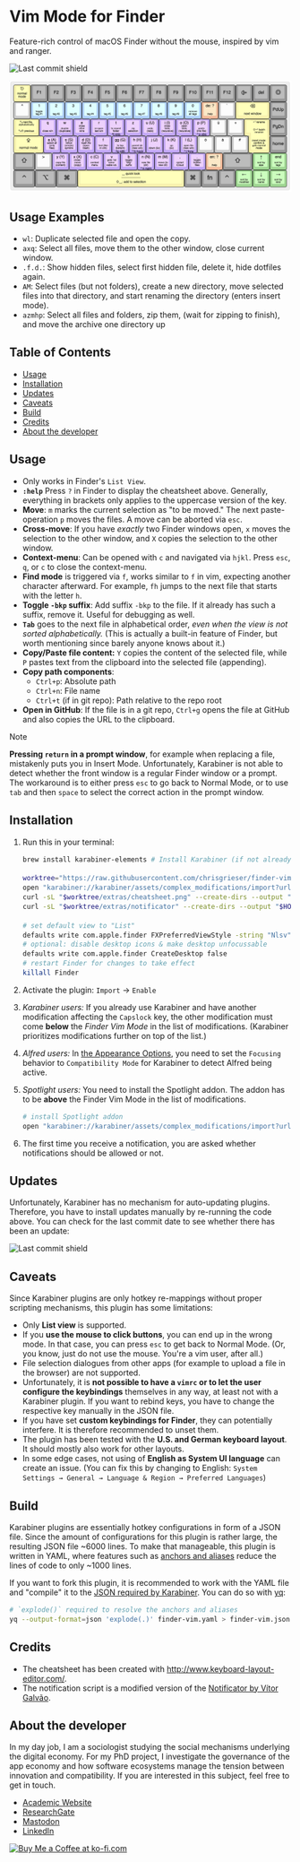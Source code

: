 # Vim Mode for Finder
Feature-rich control of macOS Finder without the mouse, inspired by vim and
ranger.

![Last commit shield](https://img.shields.io/github/last-commit/chrisgrieser/finder-vim-mode?style=plastic)

![Finder Vim Cheatsheet](./extras/cheatsheet.png)

## Usage Examples
- `wl`: Duplicate selected file and open the copy.
- `axq`: Select all files, move them to the other window, close current window.
- `.f.d.`: Show hidden files, select first hidden file, delete it, hide dotfiles
  again.
- `AM`: Select files (but not folders), create a new directory, move selected
  files into that directory, and start renaming the directory (enters insert
  mode).
- `azmhp`: Select all files and folders, zip them, (wait for zipping to finish),
  and move the archive one directory up

## Table of Contents

<!-- toc -->

- [Usage](#usage)
- [Installation](#installation)
- [Updates](#updates)
- [Caveats](#caveats)
- [Build](#build)
- [Credits](#credits)
- [About the developer](#about-the-developer)

<!-- tocstop -->

## Usage
- Only works in Finder's `List View`.
- __`:help`__ Press `?` in Finder to display the cheatsheet above. Generally,
  everything in brackets only applies to the uppercase version of the key.
- __Move__: `m` marks the current selection as "to be moved." The next
  paste-operation `p` moves the files. A move can be aborted via `esc`.
- __Cross-move__: If you have *exactly* two Finder windows open, `x` moves the
  selection to the other window, and `X` copies the selection to the other
  window.
- __Context-menu__: Can be opened with `c` and navigated via `hjkl`. Press
  `esc`, `q`, or `c` to close the context-menu.
- __Find mode__ is triggered via `f`, works similar to `f` in vim, expecting
  another character afterward. For example, `fh` jumps to the next file that
  starts with the letter `h`.
- __Toggle `-bkp` suffix__: Add suffix `-bkp` to the file. If it already has
  such a suffix, remove it. Useful for debugging as well.
- __`Tab`__ goes to the next file in alphabetical order, *even when the view is
  not sorted alphabetically.* (This is actually a built-in feature of Finder,
  but worth mentioning since barely anyone knows about it.)
- __Copy/Paste file content:__ `Y` copies the content of the selected file, while
  `P` pastes text from the clipboard into the selected file (appending).
- __Copy path components__:
  + `Ctrl+p`: Absolute path
  + `Ctrl+n`: File name
  + `Ctrl+t` (if in git repo): Path relative to the repo root
- __Open in GitHub__: If the file is in a git repo, `Ctrl+g` opens the file at
  GitHub and also copies the URL to the clipboard.

> [!NOTE]
> __Pressing `return` in a prompt window__, for example when replacing a file,
> mistakenly puts you in Insert Mode. Unfortunately, Karabiner is not able to
> detect whether the front window is a regular Finder window or a prompt. The
> workaround is to either press `esc` to go back to Normal Mode, or to use `tab`
> and then `space` to select the correct action in the prompt window.

## Installation
1. Run this in your terminal:

    ```bash
    brew install karabiner-elements # Install Karabiner (if not already installed)

    worktree="https://raw.githubusercontent.com/chrisgrieser/finder-vim-mode/main"
    open "karabiner://karabiner/assets/complex_modifications/import?url=$worktree/finder-vim.json"
    curl -sL "$worktree/extras/cheatsheet.png" --create-dirs --output "$HOME/.config/karabiner/assets/finder-vim-mode/cheatsheet.png"
    curl -sL "$worktree/extras/notificator" --create-dirs --output "$HOME/.config/karabiner/assets/finder-vim-mode/notificator"

    # set default view to "List"
    defaults write com.apple.finder FXPreferredViewStyle -string "Nlsv"
    # optional: disable desktop icons & make desktop unfocussable
    defaults write com.apple.finder CreateDesktop false
    # restart Finder for changes to take effect
    killall Finder
    ```

2. Activate the plugin: `Import` → `Enable`
3. *Karabiner users:* If you already use Karabiner and have another modification
   affecting the `Capslock` key, the other modification must come __below__ the
   *Finder Vim Mode* in the list of modifications. (Karabiner prioritizes
   modifications further on top of the list.)
   <!-- LTeX: enabled=false -->
4. *Alfred users:* In [the Appearance
   Options](https://www.alfredapp.com/help/appearance/#options), you need to set
   the `Focusing` behavior to `Compatibility Mode` for Karabiner to detect
   Alfred being active.
   <!-- LTeX: enabled=true -->
5. *Spotlight users:* You need to install the Spotlight addon. The addon has to
   be __above__ the Finder Vim Mode in the list of modifications.

    ```bash
    # install Spotlight addon
    open "karabiner://karabiner/assets/complex_modifications/import?url=https://raw.githubusercontent.com/chrisgrieser/finder-vim-mode/main/addons/finder-vim-spotlight-addon.json"
    ```

6. The first time you receive a notification, you are asked whether notifications
   should be allowed or not.

## Updates
Unfortunately, Karabiner has no mechanism for auto-updating plugins. Therefore,
you have to install updates manually by re-running the code above. You can check
for the last commit date to see whether there has been an update:

![Last commit shield](https://img.shields.io/github/last-commit/chrisgrieser/finder-vim-mode?style=plastic)

## Caveats
Since Karabiner plugins are only hotkey re-mappings without proper scripting
mechanisms, this plugin has some limitations:
- Only __List view__ is supported.
- If you __use the mouse to click buttons__, you can end up in the wrong mode.
  In that case, you can press `esc` to get back to Normal Mode. (Or, you know,
  just do not use the mouse. You're a vim user, after all.)
- File selection dialogues from other apps (for example to upload a file in the
  browser) are not supported.
- Unfortunately, it is __not possible to have a `vimrc` or to let the user
  configure the keybindings__ themselves in any way, at least not with a
  Karabiner plugin. If you want to rebind keys, you have to change the
  respective key manually in the JSON file.
- If you have set __custom keybindings for Finder__, they can potentially
  interfere. It is therefore recommended to unset them.
- The plugin has been tested with the __U.S. and German keyboard layout__. It
  should mostly also work for other layouts.
- In some edge cases, not using of __English as System UI language__ can create an
  issue. (You can fix this by changing to English: `System Settings → General →
  Language & Region → Preferred Languages`)

## Build
Karabiner plugins are essentially hotkey configurations in form of a JSON file.
Since the amount of configurations for this plugin is rather large, the
resulting JSON file ~6000 lines. To make that manageable, this plugin is written
in YAML, where features such as [anchors and
aliases](https://www.linode.com/docs/guides/yaml-anchors-aliases-overrides-extensions/)
reduce the lines of code to only ~1000 lines.

If you want to fork this plugin, it is recommended to work with the YAML file
and "compile" it to the [JSON required by
Karabiner](https://karabiner-elements.pqrs.org/docs/json/complex-modifications-manipulator-definition/).
You can do so with [yq](https://github.com/mikefarah/yq):

```bash
# `explode()` required to resolve the anchors and aliases
yq --output-format=json 'explode(.)' finder-vim.yaml > finder-vim.json
```

## Credits
- The cheatsheet has been created with <http://www.keyboard-layout-editor.com/>.
- The notification script is a modified version of the [Notificator by Vítor
  Galvão](https://github.com/vitorgalvao/notificator).

<!-- vale Google.FirstPerson = NO -->
## About the developer
In my day job, I am a sociologist studying the social mechanisms underlying the
digital economy. For my PhD project, I investigate the governance of the app
economy and how software ecosystems manage the tension between innovation and
compatibility. If you are interested in this subject, feel free to get in touch.

- [Academic Website](https://chris-grieser.de/)
- [ResearchGate](https://www.researchgate.net/profile/Christopher-Grieser)
- [Mastodon](https://pkm.social/@pseudometa)
- [LinkedIn](https://www.linkedin.com/in/christopher-grieser-ba693b17a/)

<a href='https://ko-fi.com/Y8Y86SQ91' target='_blank'>
<img height='36' style='border:0px;height:36px;'
src='https://cdn.ko-fi.com/cdn/kofi1.png?v=3' border='0' alt='Buy Me a Coffee at
ko-fi.com' /></a>
